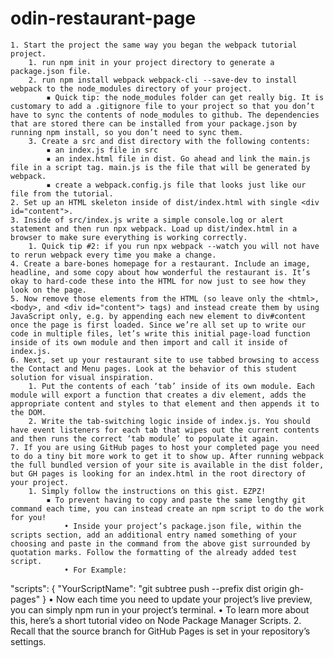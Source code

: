 # odin-restaurant-page
    1. Start the project the same way you began the webpack tutorial project. 
        1. run npm init in your project directory to generate a package.json file.
        2. run npm install webpack webpack-cli --save-dev to install webpack to the node_modules directory of your project.
            ▪ Quick tip: the node_modules folder can get really big. It is customary to add a .gitignore file to your project so that you don’t have to sync the contents of node_modules to github. The dependencies that are stored there can be installed from your package.json by running npm install, so you don’t need to sync them. 
        3. Create a src and dist directory with the following contents:
            ▪ an index.js file in src
            ▪ an index.html file in dist. Go ahead and link the main.js file in a script tag. main.js is the file that will be generated by webpack.
            ▪ create a webpack.config.js file that looks just like our file from the tutorial.
    2. Set up an HTML skeleton inside of dist/index.html with single <div id="content">.
    3. Inside of src/index.js write a simple console.log or alert statement and then run npx webpack. Load up dist/index.html in a browser to make sure everything is working correctly.
        1. Quick tip #2: if you run npx webpack --watch you will not have to rerun webpack every time you make a change. 
    4. Create a bare-bones homepage for a restaurant. Include an image, headline, and some copy about how wonderful the restaurant is. It’s okay to hard-code these into the HTML for now just to see how they look on the page.
    5. Now remove those elements from the HTML (so leave only the <html>, <body>, and <div id="content"> tags) and instead create them by using JavaScript only, e.g. by appending each new element to div#content once the page is first loaded. Since we’re all set up to write our code in multiple files, let’s write this initial page-load function inside of its own module and then import and call it inside of index.js.
    6. Next, set up your restaurant site to use tabbed browsing to access the Contact and Menu pages. Look at the behavior of this student solution for visual inspiration.
        1. Put the contents of each ‘tab’ inside of its own module. Each module will export a function that creates a div element, adds the appropriate content and styles to that element and then appends it to the DOM.
        2. Write the tab-switching logic inside of index.js. You should have event listeners for each tab that wipes out the current contents and then runs the correct ‘tab module’ to populate it again.
    7. If you are using GitHub pages to host your completed page you need to do a tiny bit more work to get it to show up. After running webpack the full bundled version of your site is available in the dist folder, but GH pages is looking for an index.html in the root directory of your project.
        1. Simply follow the instructions on this gist. EZPZ! 
            ▪ To prevent having to copy and paste the same lengthy git command each time, you can instead create an npm script to do the work for you! 
                • Inside your project’s package.json file, within the scripts section, add an additional entry named something of your choosing and paste in the command from the above gist surrounded by quotation marks. Follow the formatting of the already added test script. 
                • For Example: 
"scripts": { "YourScriptName": "git subtree push --prefix dist origin gh-pages" } 
                • Now each time you need to update your project’s live preview, you can simply npm run <YourScriptName> in your project’s terminal. 
                • To learn more about this, here’s a short tutorial video on Node Package Manager Scripts. 
        2. Recall that the source branch for GitHub Pages is set in your repository’s settings. 
